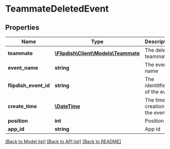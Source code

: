 # TeammateDeletedEvent

## Properties
Name | Type | Description | Notes
------------ | ------------- | ------------- | -------------
**teammate** | [**\Flipdish\Client\Models\Teammate**](Teammate.md) | The deleted teammate | [optional] 
**event_name** | **string** | The event name | [optional] 
**flipdish_event_id** | **string** | The identitfier of the event | [optional] 
**create_time** | [**\DateTime**](\DateTime.md) | The time of creation of the event | [optional] 
**position** | **int** | Position | [optional] 
**app_id** | **string** | App id | [optional] 

[[Back to Model list]](../README.md#documentation-for-models) [[Back to API list]](../README.md#documentation-for-api-endpoints) [[Back to README]](../README.md)


